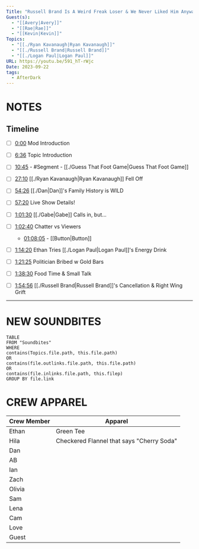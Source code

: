```yaml
---
Title: "Russell Brand Is A Weird Freak Loser & We Never Liked Him Anyway - After Dark #121"
Guest(s):
  - "[[Avery|Avery]]"
  - "[[Rae|Rae]]"
  - "[[Kevin|Kevin]]"
Topics:
  - "[[./Ryan Kavanaugh|Ryan Kavanaugh]]"
  - "[[./Russell Brand|Russell Brand]]"
  - "[[./Logan Paul|Logan Paul]]"
URL: https://youtu.be/591_hT-rWjc
Date: 2023-09-22
tags:
  - AfterDark
---
```

# NOTES

## Timeline
- [ ] [0:00](https://www.youtube.com/watch?v=591_hT-rWjc&t=0s) Mod Introduction
- [ ] [6:36](https://www.youtube.com/watch?v=591_hT-rWjc&t=396s) Topic Introduction
- [ ] [10:45](https://www.youtube.com/watch?v=591_hT-rWjc&t=645s) - #Segment - [[./Guess That Foot Game|Guess That Foot Game]]
- [ ] [27:10](https://www.youtube.com/watch?v=591_hT-rWjc&t=1630s) [[./Ryan Kavanaugh|Ryan Kavanaugh]] Fell Off
- [ ] [54:26](https://www.youtube.com/watch?v=591_hT-rWjc&t=3266s) [[./Dan|Dan]]'s Family History is WILD
- [ ] [57:20](https://www.youtube.com/watch?v=591_hT-rWjc&t=3440s) Live Show Details!
- [ ] [1:01:30](https://www.youtube.com/watch?v=591_hT-rWjc&t=3690s) [[./Gabe|Gabe]] Calls in, but...
- [ ] [1:02:40](https://www.youtube.com/watch?v=591_hT-rWjc&t=3760s) Chatter vs Viewers
	- [01:08:05](https://youtu.be/591_hT-rWjc?t=4085) - [[Button|Button]]
- [ ] [1:14:20](https://www.youtube.com/watch?v=591_hT-rWjc&t=4460s) Ethan Tries [[./Logan Paul|Logan Paul]]'s Energy Drink
- [ ] [1:21:25](https://www.youtube.com/watch?v=591_hT-rWjc&t=4885s) Politician Bribed w Gold Bars
- [ ] [1:38:30](https://www.youtube.com/watch?v=591_hT-rWjc&t=5910s) Food Time & Small Talk
- [ ] [1:54:56](https://www.youtube.com/watch?v=591_hT-rWjc&t=6896s) [[./Russell Brand|Russell Brand]]'s Cancellation & Right Wing Grift


___
# NEW SOUNDBITES
``` dataview
TABLE
FROM "Soundbites"
WHERE 
contains(Topics.file.path, this.file.path) 
OR 
contains(file.outlinks.file.path, this.file.path)
OR
contains(file.inlinks.file.path, this.filep)
GROUP BY file.link
```

# CREW APPAREL
| Crew Member | Apparel |
| ----------- | ------- |
| Ethan       | Green Tee        |
| Hila        | Checkered Flannel that says "Cherry Soda"        |
| Dan         |         |
| AB          |         |
| Ian         |         |
| Zach        |         |
| Olivia      |         |
| Sam         |         |
| Lena        |         |
| Cam         |         |
| Love        |         |
| Guest       |         |
